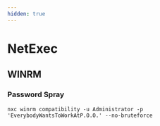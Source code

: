 ```yaml
---
hidden: true
---
```


# NetExec

## WINRM

### Password Spray

```
nxc winrm compatibility -u Administrator -p 'EverybodyWantsToWorkAtP.O.O.' --no-bruteforce
```
